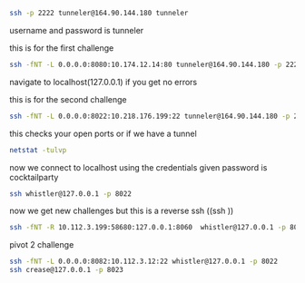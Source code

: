 ```bash
ssh -p 2222 tunneler@164.90.144.180 tunneler
```
username and password is tunneler

this is for the first challenge
```bash
ssh -fNT -L 0.0.0.0:8080:10.174.12.14:80 tunneler@164.90.144.180 -p 2222
```

navigate to localhost(127.0.0.1) if you get no errors

this is for the second challenge
```bash
ssh -fNT -L 0.0.0.0:8022:10.218.176.199:22 tunneler@164.90.144.180 -p 2222
```

this checks your open ports or if we have a tunnel
```bash
netstat -tulvp
```

now we connect to localhost using the credentials given
password is cocktailparty
```bash
ssh whistler@127.0.0.1 -p 8022
```

now we get new challenges but this is a reverse ssh ((ssh <from><to> <through>))

```bash
ssh -fNT -R 10.112.3.199:58680:127.0.0.1:8060  whistler@127.0.0.1 -p 8022
```

pivot 2 challenge
```bash
ssh -fNT -L 0.0.0.0:8082:10.112.3.12:22 whistler@127.0.0.1 -p 8022
ssh crease@127.0.0.1 -p 8023
```